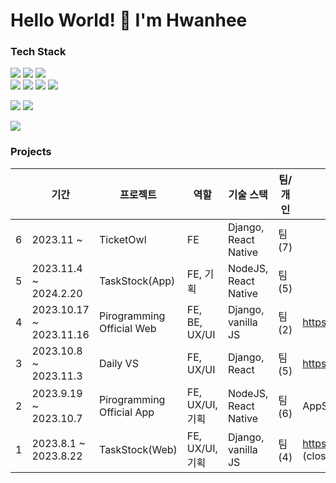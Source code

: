 # Hello World! 👋 I'm Hwanhee

### Tech Stack 
<p>
	<img src="https://img.shields.io/badge/HTML5-E34F26?style=for-the-badge&logo=HTML5&logoColor=white"/>
	<img src="https://img.shields.io/badge/CSS3-1572B6?style=for-the-badge&logo=CSS3&logoColor=white"/>
	<img src="https://img.shields.io/badge/sass-CC6699?style=for-the-badge&logo=sass&logoColor=white"></br>
	<img src="https://img.shields.io/badge/JavaScript-F7DF1E?style=for-the-badge&logo=JavaScript&logoColor=black"/>
	<img src="https://img.shields.io/badge/TypeScript-3178C6?style=for-the-badge&logo=Typescript&logoColor=white"/>
	<img src="https://img.shields.io/badge/React-61DAFB?style=for-the-badge&logo=React&logoColor=black"/>
	<img src="https://img.shields.io/badge/React Native-61DAFB?style=for-the-badge&logo=React&logoColor=black"/>
</p>	
<p>
<!-- 	<img src="https://img.shields.io/badge/Python-3776AB.svg?&style=for-the-badge&logo=Python&logoColor=white"/> -->
	<img src="https://img.shields.io/badge/Django-092E20.svg?&style=for-the-badge&logo=Django&logoColor=white"/>
	<img src="https://img.shields.io/badge/NodeJS-339933.svg?&style=for-the-badge&logo=Node.js&logoColor=white"/>
	
</p>
<p>
	<img src="https://img.shields.io/badge/Git-F05032.svg?&style=for-the-badge&logo=Git&logoColor=white"/>
<!-- <p>
	<img src="https://img.shields.io/badge/C-A8B9CC.svg?&style=for-the-badge&logo=C&logoColor=white"/>
	<img src="https://img.shields.io/badge/Java-007396?style=for-the-badge&logo=OpenJDK&logoColor=white"/>
</p> -->

### Projects
| | 기간 | 프로젝트 | 역할 | 기술 스택 | 팀/개인 | Release | 
| --- | --- | --- | --- | --- | --- | --- |
| 6 | 2023.11 ~		| TicketOwl | FE | Django, React Native | 팀(7) |
| 5 | 2023.11.4 ~ 2024.2.20 | TaskStock(App) | FE, 기획 | NodeJS, React Native | 팀(5) | 
| 4 | 2023.10.17 ~ 2023.11.16 | Pirogramming Official Web | FE, BE, UX/UI | Django, vanilla JS | 팀(2) | https://pirogramming.com/ |
| 3 | 2023.10.8 ~ 2023.11.3 | Daily VS | FE, UX/UI | Django, React | 팀(5)| https://daily-vs.com/ |
| 2 | 2023.9.19 ~ 2023.10.7 | Pirogramming Official App | FE, UX/UI, 기획 | NodeJS, React Native | 팀(6) | AppStore, PlayStore
| 1 | 2023.8.1 ~ 2023.8.22 | TaskStock(Web) | FE, UX/UI, 기획 | Django, vanilla JS | 팀(4) | https://task-stock.com/ (closed) |

<!-- ![](https://gh-hits.nomadcoders.workers.dev/view?username=hwanheejung) -->

<!-- ### Tools used 
<p>
	<img src="https://img.shields.io/badge/Git-F05032.svg?&style=for-the-badge&logo=Git&logoColor=white"/>
	<img src="https://img.shields.io/badge/PyCharm-000000.svg?&style=for-the-badge&logo=PyCharm&logoColor=white"/>
	<img src="https://img.shields.io/badge/VisualStudio-5C2D91.svg?&style=for-the-badge&logo=VisualStudio&logoColor=white"/>
	<img src="https://img.shields.io/badge/Eclipse-2C2255?style=for-the-badge&logo=EclipseIDE&logoColor=white"/>
	<img src="https://img.shields.io/badge/VisualStudioCode-007ACC?style=for-the-badge&logo=VisualStudioCode&logoColor=white"/>
</p>
<hr> -->

<!-- ## BJ profile	
[![Solved.ac Profile](http://mazassumnida.wtf/api/v2/generate_badge?boj=hwanheejung)](https://solved.ac/hwanheejung/)
 -->
